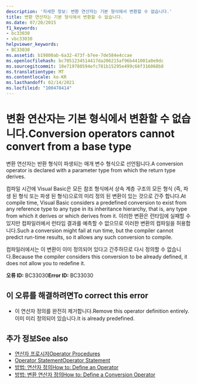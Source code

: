 ```yaml
---
description: '자세한 정보: 변환 연산자는 기본 형식에서 변환할 수 없습니다.'
title: 변환 연산자는 기본 형식에서 변환할 수 없습니다.
ms.date: 07/20/2015
f1_keywords:
- bc33030
- vbc33030
helpviewer_keywords:
- BC33030
ms.assetid: b19800ab-6a32-473f-b7ee-7de584e4ccae
ms.openlocfilehash: bc7051234514417da206215af96b441001a0e9dc
ms.sourcegitcommit: 10e719780594efc781b15295e499c66f316068b8
ms.translationtype: MT
ms.contentlocale: ko-KR
ms.lasthandoff: 02/14/2021
ms.locfileid: "100478414"
---
```

# <a name="conversion-operators-cannot-convert-from-a-base-type"></a><span data-ttu-id="27618-103">변환 연산자는 기본 형식에서 변환할 수 없습니다.</span><span class="sxs-lookup"><span data-stu-id="27618-103">Conversion operators cannot convert from a base type</span></span>

<span data-ttu-id="27618-104">변환 연산자는 반환 형식이 파생되는 매개 변수 형식으로 선언됩니다.</span><span class="sxs-lookup"><span data-stu-id="27618-104">A conversion operator is declared with a parameter type from which the return type derives.</span></span>  
  
 <span data-ttu-id="27618-105">컴파일 시간에 Visual Basic은 모든 참조 형식에서 상속 계층 구조의 모든 형식 (즉, 파생 된 형식 또는 파생 된 형식)으로의 미리 정의 된 변환이 있는 것으로 간주 합니다.</span><span class="sxs-lookup"><span data-stu-id="27618-105">At compile time, Visual Basic considers a predefined conversion to exist from any reference type to any type in its inheritance hierarchy, that is, any type from which it derives or which derives from it.</span></span> <span data-ttu-id="27618-106">이러한 변환은 런타임에 실패할 수 있지만 컴파일러에서 런타임 결과를 예측할 수 없으므로 이러한 변환의 컴파일을 허용합니다.</span><span class="sxs-lookup"><span data-stu-id="27618-106">Such a conversion might fail at run time, but the compiler cannot predict run-time results, so it allows any such conversion to compile.</span></span>  
  
 <span data-ttu-id="27618-107">컴파일러에서는 이 변환이 이미 정의되어 있다고 간주하므로 다시 정의할 수 없습니다.</span><span class="sxs-lookup"><span data-stu-id="27618-107">Because the compiler considers this conversion to be already defined, it does not allow you to redefine it.</span></span>  
  
 <span data-ttu-id="27618-108">**오류 ID:** BC33030</span><span class="sxs-lookup"><span data-stu-id="27618-108">**Error ID:** BC33030</span></span>  
  
## <a name="to-correct-this-error"></a><span data-ttu-id="27618-109">이 오류를 해결하려면</span><span class="sxs-lookup"><span data-stu-id="27618-109">To correct this error</span></span>  
  
- <span data-ttu-id="27618-110">이 연산자 정의를 완전히 제거합니다.</span><span class="sxs-lookup"><span data-stu-id="27618-110">Remove this operator definition entirely.</span></span> <span data-ttu-id="27618-111">이미 미리 정의되어 있습니다.</span><span class="sxs-lookup"><span data-stu-id="27618-111">It is already predefined.</span></span>  
  
## <a name="see-also"></a><span data-ttu-id="27618-112">추가 정보</span><span class="sxs-lookup"><span data-stu-id="27618-112">See also</span></span>

- [<span data-ttu-id="27618-113">연산자 프로시저</span><span class="sxs-lookup"><span data-stu-id="27618-113">Operator Procedures</span></span>](../programming-guide/language-features/procedures/operator-procedures.md)
- [<span data-ttu-id="27618-114">Operator Statement</span><span class="sxs-lookup"><span data-stu-id="27618-114">Operator Statement</span></span>](../language-reference/statements/operator-statement.md)
- [<span data-ttu-id="27618-115">방법: 연산자 정의</span><span class="sxs-lookup"><span data-stu-id="27618-115">How to: Define an Operator</span></span>](../programming-guide/language-features/procedures/how-to-define-an-operator.md)
- [<span data-ttu-id="27618-116">방법: 변환 연산자 정의</span><span class="sxs-lookup"><span data-stu-id="27618-116">How to: Define a Conversion Operator</span></span>](../programming-guide/language-features/procedures/how-to-define-a-conversion-operator.md)
